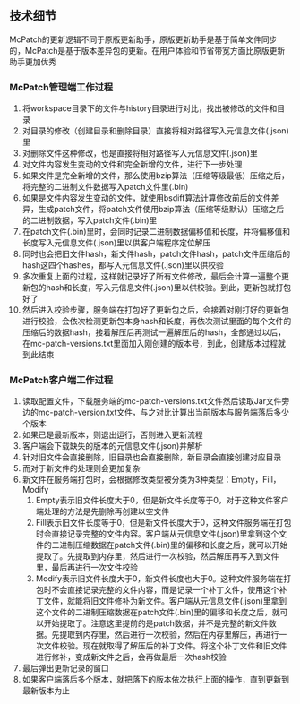 ## 技术细节

McPatch的更新逻辑不同于原版更新助手，原版更新助手是基于简单文件同步的，McPatch是基于版本差异包的更新。在用户体验和节省带宽方面比原版更新助手更加优秀

### McPatch管理端工作过程

1. 将workspace目录下的文件与history目录进行对比，找出被修改的文件和目录
2. 对目录的修改（创建目录和删除目录）直接将相对路径写入元信息文件(.json)里
3. 对删除文件这种修改，也是直接将相对路径写入元信息文件(.json)里
4. 对文件内容发生变动的文件和完全新增的文件，进行下一步处理
5. 如果文件是完全新增的文件，那么使用bzip算法（压缩等级最低）压缩之后，将完整的二进制文件数据写入patch文件里(.bin)
6. 如果是文件内容发生变动的文件，就使用bsdiff算法计算修改前后的文件差异，生成patch文件，将patch文件使用bzip算法（压缩等级默认）压缩之后的二进制数据，写入patch文件(.bin)里
7. 在patch文件(.bin)里时，会同时记录二进制数据偏移值和长度，并将偏移值和长度写入元信息文件(.json)里以供客户端程序定位解压
8. 同时也会把旧文件hash，新文件hash，patch文件hash，patch文件压缩后的hash这四个hashes，都写入元信息文件(.json)里以供校验
9. 多次重复上面的过程，这样就记录好了所有文件修改，最后会计算一遍整个更新包的hash和长度，写入元信息文件(.json)里以供校验。到此，更新包就打包好了
10. 然后进入校验步骤，服务端在打包好了更新包之后，会接着对刚打好的更新包进行校验，会依次检测更新包本身hash和长度，再依次测试里面的每个文件的压缩后的数据hash，接着解压后再测试一遍解压后的hash，全部通过以后，在mc-patch-versions.txt里面加入刚创建的版本号，到此，创建版本过程就到此结束

### McPatch客户端工作过程

1. 读取配置文件，下载服务端的mc-patch-versions.txt文件然后读取Jar文件旁边的mc-patch-version.txt文件，与之对比计算出当前版本与服务端落后多少个版本
2. 如果已是最新版本，则退出运行，否则进入更新流程
3. 客户端会下载缺失的版本的元信息文件(.json)并解析
4. 针对旧文件会直接删除，旧目录也会直接删除，新目录会直接创建对应目录
5. 而对于新文件的处理则会更加复杂
6. 新文件在服务端打包时，会根据修改类型被分类为3种类型：Empty，Fill，Modify
   1. Empty表示旧文件长度大于0，但是新文件长度等于0，对于这种文件客户端处理的方法是先删除再创建以空文件
   2. Fill表示旧文件长度等于0，但是新文件长度大于0，这种文件服务端在打包时会直接记录完整的文件内容。客户端从元信息文件(.json)里拿到这个文件的二进制压缩数据在patch文件(.bin)里的偏移和长度之后，就可以开始提取了。先提取到内存里，然后进行一次校验，然后解压再写入到文件里，最后再进行一次文件校验
   3. Modify表示旧文件长度大于0，新文件长度也大于0。这种文件服务端在打包时不会直接记录完整的文件内容，而是记录一个补丁文件，使用这个补丁文件，就能将旧文件修补为新文件。客户端从元信息文件(.json)里拿到这个文件的二进制压缩数据在patch文件(.bin)里的偏移和长度之后，就可以开始提取了。注意这里提前的是patch数据，并不是完整的新文件数据。先提取到内存里，然后进行一次校验，然后在内存里解压，再进行一次文件校验。现在就取得了解压后的补丁文件。将这个补丁文件和旧文件进行修补，变成新文件之后，会再做最后一次hash校验
7. 最后弹出更新记录的窗口
8. 如果客户端落后多个版本，就把落下的版本依次执行上面的操作，直到更新到最新版本为止